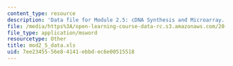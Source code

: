 ```yaml
---
content_type: resource
description: 'Data file for Module 2.5: cDNA Synthesis and Microarray.'
file: /media/https%3A/open-learning-course-data-rc.s3.amazonaws.com/20-109-laboratory-fundamentals-in-biological-engineering-fall-2007/7ee2345556e84141ebbdec6e00515518_mod2_5_data.xls
file_type: application/msword
resourcetype: Other
title: mod2_5_data.xls
uid: 7ee23455-56e8-4141-ebbd-ec6e00515518
---
```

